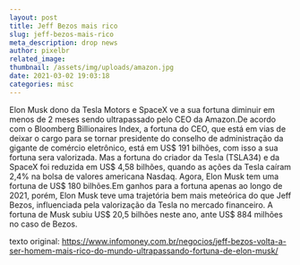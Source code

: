 ```yaml
---
layout: post
title: Jeff Bezos mais rico
slug: jeff-bezos-mais-rico
meta_description: drop news
author: pixelbr
related_image: 
thumbnail: /assets/img/uploads/amazon.jpg
date: 2021-03-02 19:03:18
categories: misc
---
```


Elon Musk dono da Tesla Motors e SpaceX  ve a sua fortuna diminuir em menos de 2 meses 
sendo ultrapassado pelo CEO da Amazon.De acordo com o Bloomberg Billionaires Index, 
a fortuna do CEO, que está em vias de deixar o cargo para se tornar presidente 
do conselho de administração da gigante de comércio eletrônico, está em US$ 191 bilhões, 
com isso a sua fortuna sera valorizada. Mas a fortuna do criador da Tesla (TSLA34) e da SpaceX 
foi reduzida em US$ 4,58 bilhões, quando as ações da Tesla caíram 2,4% na bolsa de valores americana Nasdaq.
Agora, Elon Musk tem uma fortuna de US$ 180 bilhões.Em ganhos para a fortuna apenas ao longo de 2021, 
porém, Elon Musk teve uma trajetória bem mais meteórica do que Jeff Bezos, influenciada pela valorização da Tesla 
no mercado financeiro. A fortuna de Musk subiu US$ 20,5 bilhões neste ano, ante US$ 884 milhões no caso de Bezos.


texto original: https://www.infomoney.com.br/negocios/jeff-bezos-volta-a-ser-homem-mais-rico-do-mundo-ultrapassando-fortuna-de-elon-musk/

